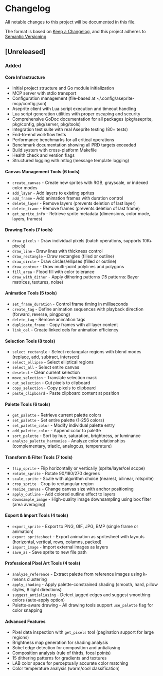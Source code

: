 # Changelog

All notable changes to this project will be documented in this file.

The format is based on [Keep a Changelog](https://keepachangelog.com/en/1.0.0/),
and this project adheres to [Semantic Versioning](https://semver.org/spec/v2.0.0.html).

## [Unreleased]

### Added

#### Core Infrastructure
- Initial project structure and Go module initialization
- MCP server with stdio transport
- Configuration management (file-based at ~/.config/aseprite-mcp/config.json)
- Aseprite client with Lua script execution and timeout handling
- Lua script generation utilities with proper escaping and security
- Comprehensive GoDoc documentation for all packages (pkg/aseprite, pkg/config, pkg/server, pkg/tools)
- Integration test suite with real Aseprite testing (80+ tests)
- End-to-end workflow tests
- Performance benchmarks for all critical operations
- Benchmark documentation showing all PRD targets exceeded
- Build system with cross-platform Makefile
- Health check and version flags
- Structured logging with mtlog (message template logging)

#### Canvas Management Tools (6 tools)
- `create_canvas` - Create new sprites with RGB, grayscale, or indexed color modes
- `add_layer` - Add layers to existing sprites
- `add_frame` - Add animation frames with duration control
- `delete_layer` - Remove layers (prevents deletion of last layer)
- `delete_frame` - Remove frames (prevents deletion of last frame)
- `get_sprite_info` - Retrieve sprite metadata (dimensions, color mode, layers, frames)

#### Drawing Tools (7 tools)
- `draw_pixels` - Draw individual pixels (batch operations, supports 10K+ pixels)
- `draw_line` - Draw lines with thickness control
- `draw_rectangle` - Draw rectangles (filled or outline)
- `draw_circle` - Draw circles/ellipses (filled or outline)
- `draw_contour` - Draw multi-point polylines and polygons
- `fill_area` - Flood fill with color tolerance
- `draw_with_dither` - Apply dithering patterns (15 patterns: Bayer matrices, textures, noise)

#### Animation Tools (5 tools)
- `set_frame_duration` - Control frame timing in milliseconds
- `create_tag` - Define animation sequences with playback direction (forward, reverse, pingpong)
- `delete_tag` - Remove animation tags
- `duplicate_frame` - Copy frames with all layer content
- `link_cel` - Create linked cels for animation efficiency

#### Selection Tools (8 tools)
- `select_rectangle` - Select rectangular regions with blend modes (replace, add, subtract, intersect)
- `select_ellipse` - Select elliptical regions
- `select_all` - Select entire canvas
- `deselect` - Clear current selection
- `move_selection` - Translate selection mask
- `cut_selection` - Cut pixels to clipboard
- `copy_selection` - Copy pixels to clipboard
- `paste_clipboard` - Paste clipboard content at position

#### Palette Tools (6 tools)
- `get_palette` - Retrieve current palette colors
- `set_palette` - Set entire palette (1-256 colors)
- `set_palette_color` - Modify individual palette entry
- `add_palette_color` - Append color to palette
- `sort_palette` - Sort by hue, saturation, brightness, or luminance
- `analyze_palette_harmonies` - Analyze color relationships (complementary, triadic, analogous, temperature)

#### Transform & Filter Tools (7 tools)
- `flip_sprite` - Flip horizontally or vertically (sprite/layer/cel scope)
- `rotate_sprite` - Rotate 90/180/270 degrees
- `scale_sprite` - Scale with algorithm choice (nearest, bilinear, rotsprite)
- `crop_sprite` - Crop to rectangular region
- `resize_canvas` - Change canvas size with anchor positioning
- `apply_outline` - Add colored outline effect to layers
- `downsample_image` - High-quality image downsampling using box filter (area averaging)

#### Export & Import Tools (4 tools)
- `export_sprite` - Export to PNG, GIF, JPG, BMP (single frame or animation)
- `export_spritesheet` - Export animation as spritesheet with layouts (horizontal, vertical, rows, columns, packed)
- `import_image` - Import external images as layers
- `save_as` - Save sprite to new file path

#### Professional Pixel Art Tools (4 tools)
- `analyze_reference` - Extract palette from reference images using k-means clustering
- `apply_shading` - Apply palette-constrained shading (smooth, hard, pillow styles, 8 light directions)
- `suggest_antialiasing` - Detect jagged edges and suggest smoothing colors (auto-apply option)
- Palette-aware drawing - All drawing tools support `use_palette` flag for color snapping

#### Advanced Features
- Pixel data inspection with `get_pixels` tool (pagination support for large regions)
- Brightness map generation for shading analysis
- Sobel edge detection for composition and antialiasing
- Composition analysis (rule of thirds, focal points)
- 15 dithering patterns for gradients and textures
- LAB color space for perceptually accurate color matching
- Color temperature analysis (warm/cool classification)